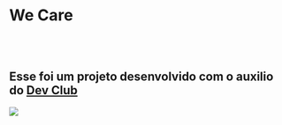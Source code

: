 <h1>We Care</h1>
<br>
<br>
<h2>Esse foi um projeto desenvolvido com o auxilio do <a href="https://rodolfomori.com.br/devclub"</a> Dev Club</h2>
<img src="https://github.com/Gildo33/We-Care/blob/master/assents/we%20care%20desktop.png?raw=true">
